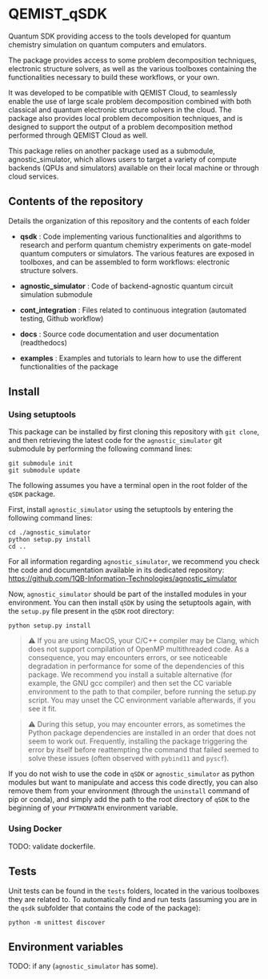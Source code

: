 # QEMIST_qSDK

Quantum SDK providing access to the tools developed for quantum chemistry simulation on quantum computers and emulators.

The package provides access to some problem decomposition techniques, electronic structure solvers, as well as the
various toolboxes containing the functionalities necessary to build these workflows, or your own.

It was developed to be compatible with QEMIST Cloud, to seamlessly enable the use of large scale problem decomposition
combined with both classical and quantum electronic structure solvers in the cloud. The package also provides local
problem decomposition techniques, and is designed to support the output of a problem decomposition method performed
through QEMIST Cloud as well.

This package relies on another package used as a submodule, agnostic_simulator, which allows users to target a variety
of compute backends (QPUs and simulators) available on their local machine or through cloud services.


## Contents of the repository

Details the organization of this repository and the contents of each folder

- **qsdk** :
Code implementing various functionalities and algorithms to research and perform quantum chemistry experiments on
  gate-model quantum computers or simulators. The various features are exposed in toolboxes, and can be assembled to
  form workflows: electronic structure solvers.

- **agnostic_simulator** :
Code of backend-agnostic quantum circuit simulation submodule
  
- **cont_integration** :
Files related to continuous integration (automated testing, Github workflow)

- **docs** :
Source code documentation and user documentation (readthedocs)

- **examples** :
Examples and tutorials to learn how to use the different functionalities of the package
  

## Install

### Using setuptools

This package can be installed by first cloning this repository with `git clone`, and then retrieving the latest code 
for the `agnostic_simulator` git submodule by performing the following command lines:
```
git submodule init
git submodule update
```

The following assumes you have a terminal open in the root folder of the `qSDK` package.

First, install `agnostic_simulator` using the setuptools by entering the following command lines:
```
cd ./agnostic_simulator
python setup.py install
cd ..
```

For all information regarding `agnostic_simulator`, we recommend you check the code and documentation available in
its dedicated repository: https://github.com/1QB-Information-Technologies/agnostic_simulator

Now, `agnostic_simulator` should be part of the installed modules in your environment. You can then install `qSDK`
by using the setuptools again, with the `setup.py` file present in the `qSDK` root directory:
```
python setup.py install
```

> :warning: If you are using MacOS, your C/C++ compiler may be Clang, which does not support compilation of OpenMP
> multithreaded code. As a consequence, you may encounters errors, or see noticeable degradation in performance for some
> of the dependencies of this package. We recommend you install a suitable alternative (for example, the GNU gcc compiler)
> and then set the CC variable environment to the path to that compiler, before running the setup.py script. You may
> unset the CC environment variable afterwards, if you see it fit.

> :warning: During this setup, you may encounter errors, as sometimes the Python package dependencies are installed in 
> an order that does not seem to work out. Frequently, installing the package triggering the error by itself before reattempting
> the command that failed seemed to solve these issues (often observed with `pybind11` and `pyscf`).

If you do not wish to use the code in `qSDK` or `agnostic_simulator` as python modules but want to manipulate and 
access this code directly, you can also remove them from your environment (through the `uninstall` command of pip or conda), 
and simply add the path to the root directory of `qSDK` to the beginning of your `PYTHONPATH` environment variable.

### Using Docker

TODO: validate dockerfile.

## Tests

Unit tests can be found in the `tests` folders, located in the various toolboxes they are related to. To automatically
find and run tests (assuming you are in the `qsdk` subfolder that contains the code of the package):
```
python -m unittest discover
```

## Environment variables

TODO: if any (`agnostic_simulator` has some).

